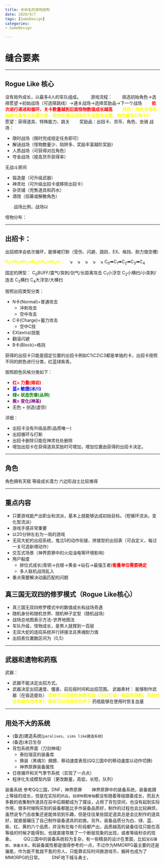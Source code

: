 ```yaml
---
title: 未命名的游戏结构
date: 2020/9/7
tags: [GameDesign]
categories: 
- GameDesign

---
```


<style type="text/css">
r {color:red; font-weight: 700;}
yellow {color: yellow ; font-weight: 700;}
g {color:green;font-weight: 700;}
purple{color:purple;font-weight: 700;}
blue{color:blue;font-weight: 700;}

</style>

# 缝合要素

---
## Rogue Like 核心

没有局外成长，以最多4人的车队组成。
&emsp;&emsp;游戏流程：
&emsp;&emsp;挑选初始角色->选择愿望->初始战场（可选择路线）->通关战场->选择奖励品->下一个战场
&emsp;&emsp;<r>依次进行递进和循环、关卡数量越到后面怪物数值成长越高</r>
&emsp;&emsp;<yellow>角色：角色有等级和成长属性以及潜力表、角色在通过战场后不会恢复血量、角色最多只有4个</yellow>
&emsp;&emsp;愿望：获得道具、特殊能力、跳关
&emsp;&emsp;奖励品：出招卡、货币、角色、坐骑
战场：
- 限时战场（限时完成规定任务即可）
- 解谜战场（怪物数量少、陷阱多、奖励丰富越阶奖励）
- 人质战场（可获得对应角色）
- 夺金战场（提高货币获得率）
  
无战斗房间
- 锻造屋（可升级武器）
- 神灵社（可升级出招卡或移除出招卡）
- 杂货铺（兜售道具和药水）
- 酒馆（招募或解散角色）

&emsp;&emsp;战场比例，战场以

怪物分布：

---

## 出招卡：

出招顺序会依次循环，能够被打断（受伤、闪避、跳跃、EX、格挡、耐力值空槽）

<yellow>N<sub>0</sub>➡N<sub>1</sub>➡N<sub>2</sub>➡N<sub>3</sub>➡N<sub>4</sub>➡N<sub>5</sub>➡…</yellow>
&emsp;↘&emsp;↘&emsp;↘&emsp;↘&emsp;↘
C<sub>0</sub>➡C<sub>1</sub>➡C<sub>2</sub>➡C<sub>3</sub>➡C<sub>4</sub>

固定的牌型：
C<sub>0</sub>BUFF/震气/突刺/剑气/长距离攻击
C<sub>1</sub>小浮空
C<sub>2</sub>小横扫/小突刺/连击
C<sub>3</sub>横扫
C<sub>4</sub>大浮空/大横扫


按照出招类型分类：
- N卡(Normal)=普通攻击
  - 冲刺攻击
  - 空中攻击
- C卡(Charge)=蓄力攻击
  - 空中C技
- EX(extra)技能
- 翻滚闪避
- B卡(Block)=格挡

获得的出招卡只能是固定位置的出招卡例如C1\C2\C3都是单独的卡，出招卡按照不同的颜色进行分类，红蓝绿紫青。

按照颜色风格分类如下：
- <r>红= 力量(熔岩)</r>
- <blue>蓝= 敏捷(冰川)</blue>
- <g>绿= 状态伤害(丛林)</g>
- <purple>紫= 变化(神圣)</purple>
- 无色 = 创造(虚空)

详细：
- 出招卡没有升级品质(品质唯一)
- 出招循环与打断
- 出招卡删除只能在神灵社处删除
- 增加出招卡在获得道具奖励时可增加，增加位置由获得的出招卡决定。

---
## 角色

角色拥有天赋
等级成长潜力
六边形战士比较难得

---
## 重点内容
- 只要游戏能产出职业和流派，基本上就能够达成初始目标。（短循环流派，变化型流派）
- 游戏手感非常重要
- 以20分钟左右为一局的游戏
- 无双大蛇的出招系统，鬼泣5的动作衔接，拼接型的出招表（可自定义，每过一关可选新增动作）
- 交互式场景（神界原罪中的火焰油电等环境影响）
- 用户黏度
  - 排位式成长(青铜->白银->黄金->钻石->最强王者)<r>衡量单位需要确定</r>
  - 多人联机战场乱入
- 重点需要解决动画匹配的问题
## 真三国无双四的修罗模式（Rogue Like核心）
  - 真三国无双四修罗模式中的数值成长和战场奇遇
  - 随机身份和随机世界、随机种子定型（随机战场）
  - 战场总地图表示方法-世界地图法
  - 车队升级，怪物成长，是男人就撑到一百层
- 无双大蛇的连招系统并行拼接法且黑魂耐力值
- 出招表位置数区间为（0,5）
---
## 武器和遗物和药瓶
武器：
- 武器不能决定出招方式。
- 武器决定出招速度、僵直、前后摇时间和出招范围。
武器素材：
能够制作武器（在锻造屋处）
<yellow>遗物可以改变和创造机会（可以打破一些固有限制，同时也会有副作用效果）</yellow>
<yellow>服装可以改变角色样子</yellow>
药瓶能够在使用时恢复血量
---

## 用处不大的系统
- (备选)建造系统(`paralives`、`sims like建造系统`)
- (备选)末日生存
- 背包系统界面（刀剑神域）
  - 泰拉瑞亚的装备库
  - 换装（黑魂3）翅膀、移动速度表现(QQ三国中的移动速度以动作切换)
  - 神界原罪装备属性
- 日夜循环和天气季节系统（实现了一点点）
- 程序化生成模型内容（更改数量，高低，长短，队列）


装备系统
参考QQ三国，DNF，神界原罪
&emsp;&emsp;神界原罪中的装备系统，装备能跟上等级的成长，但是在实际的`药品`，`投掷物`和`卷轴`都没有随着等级跟着成长，而且大多数的收集制作道具在前中后期都成为了摆设，占用了背包空间，也没有起到实际作用，很多时候购买到的装备都能比手作装备品质好，制作的过程也会比较麻烦，虽然说专门去收集还是能体验到乐趣，但是往往某些固定道具总是会比制作的道具好，就直接碾压了自己制作装备道具的初衷。另外，装备品质分为白、绿、蓝、紫、红、黄的六个品质，并没有在每个阶段都产出，品质越高的装备往往只能在高等级的时候才能得到，也就直接导致了一个断层现象的出现，或者等级秒杀的现象。
&emsp;&emsp;QQ三国中的装备系统较为复杂，有一些精良的设计在里面，比如`宝石镶嵌`、`装备关系`，和装备属性都是值得参考的一点，不过作为MMORPG最主要的还是骗氪，作为能不氪就不氪的穷人，只能靠实际时间换游戏币，搬砖也成为了MMORPG的日常。
&emsp;&emsp;DNF地下城与勇士，